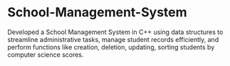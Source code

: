# School-Management-System
Developed a School Management System in C++ using data structures to streamline administrative tasks, manage student records efficiently, and perform functions like creation, deletion, updating, sorting students by computer science scores.

